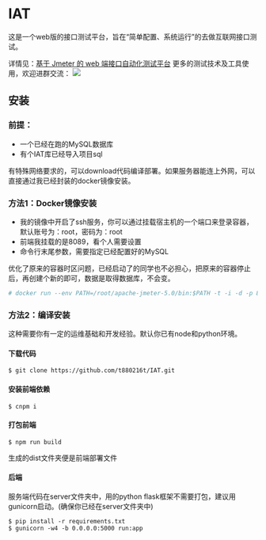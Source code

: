 # IAT
这是一个web版的接口测试平台，旨在“简单配置、系统运行”的去做互联网接口测试。

详情见：[基于 Jmeter 的 web 端接口自动化测试平台](https://testerhome.com/topics/17986)
更多的测试技术及工具使用，欢迎进群交流：
![](https://testerhome.com/uploads/photo/2019/80beba6b-1412-45a2-8a9d-394da51a63fb.jpg!large)

## 安装

### 前提：
- 一个已经在跑的MySQL数据库
- 有个IAT库已经导入项目sql

有特殊网络要求的，可以download代码编译部署。如果服务器能连上外网，可以直接通过我已经封装的docker镜像安装。
### 方法1：Docker镜像安装
- 我的镜像中开启了ssh服务，你可以通过挂载宿主机的一个端口来登录容器，默认账号为：root，密码为：root
- 前端我挂载的是8089，看个人需要设置
- 命令行末尾参数，需要指定已经配置好的MySQL

优化了原来的容器时区问题，已经启动了的同学也不必担心，把原来的容器停止后，再创建个新的即可，数据是取得数据库，不会变。
``` bash
# docker run --env PATH=/root/apache-jmeter-5.0/bin:$PATH -t -i -d -p 8089:80 -p 9022:22 --name=iat6 ownerworld/iat:0.0.6  /bin/start.sh "root:root@127.0.0.1:3306"
```

### 方法2：编译安装
这种需要你有一定的运维基础和开发经验。默认你已有node和python环境。
#### 下载代码
```
$ git clone https://github.com/t880216t/IAT.git
```
#### 安装前端依赖
```
$ cnpm i
```
#### 打包前端
```
$ npm run build
```
生成的dist文件夹便是前端部署文件
#### 后端
服务端代码在server文件夹中，用的python flask框架不需要打包，建议用gunicorn启动。(确保你已经在server文件夹中)
```
$ pip install -r requirements.txt
$ gunicorn -w4 -b 0.0.0.0:5000 run:app
```
